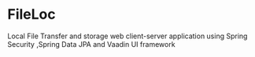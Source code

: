 # FileLoc

Local File Transfer and storage web client-server application using Spring Security ,Spring Data JPA and Vaadin UI framework
